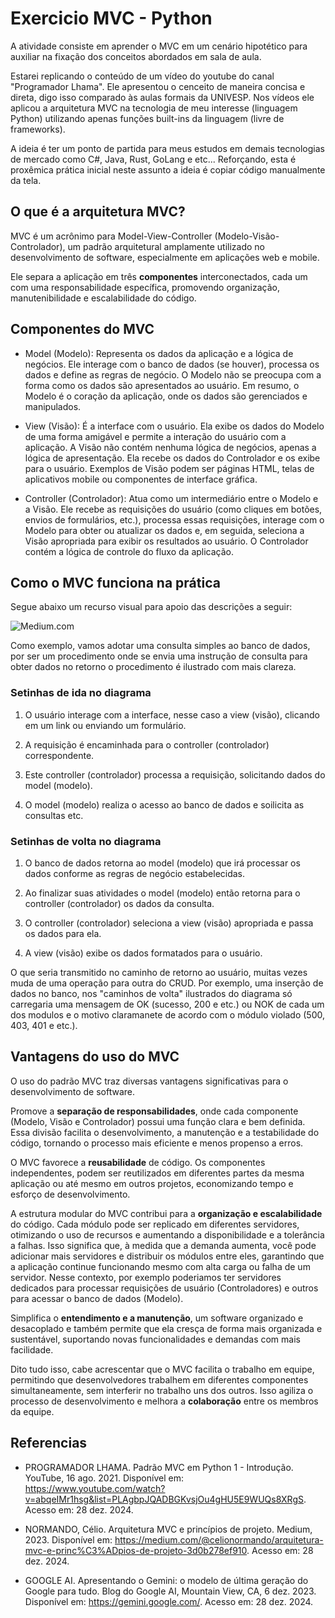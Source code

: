 # Exercicio MVC - Python

A atividade consiste em aprender o MVC em um cenário hipotético para auxiliar na fixação dos conceitos abordados em sala de aula.

Estarei replicando o conteúdo de um vídeo do youtube do canal "Programador Lhama". Ele apresentou o cenceito de maneira concisa e direta, digo isso comparado às aulas formais da UNIVESP. Nos vídeos ele aplicou a arquitetura MVC na tecnologia de meu interesse (linguagem Python) utilizando apenas funções built-ins da linguagem (livre de frameworks).

A ideia é ter um ponto de partida para meus estudos em demais tecnologias de mercado como C#, Java, Rust, GoLang e etc... Reforçando, esta é proxêmica prática inicial neste assunto a ideia é copiar código manualmente da tela.

## O que é a arquitetura MVC?

MVC é um acrônimo para Model-View-Controller (Modelo-Visão-Controlador), um padrão arquitetural amplamente utilizado no desenvolvimento de software, especialmente em aplicações web e mobile.

Ele separa a aplicação em três **componentes** interconectados, cada um com uma responsabilidade específica, promovendo organização, manutenibilidade e escalabilidade do código.

## Componentes do MVC

- Model (Modelo): Representa os dados da aplicação e a lógica de negócios. Ele interage com o banco de dados (se houver), processa os dados e define as regras de negócio. O Modelo não se preocupa com a forma como os dados são apresentados ao usuário. Em resumo, o Modelo é o coração da aplicação, onde os dados são gerenciados e manipulados.

- View (Visão): É a interface com o usuário. Ela exibe os dados do Modelo de uma forma amigável e permite a interação do usuário com a aplicação. A Visão não contém nenhuma lógica de negócios, apenas a lógica de apresentação. Ela recebe os dados do Controlador e os exibe para o usuário. Exemplos de Visão podem ser páginas HTML, telas de aplicativos mobile ou componentes de interface gráfica.

- Controller (Controlador): Atua como um intermediário entre o Modelo e a Visão. Ele recebe as requisições do usuário (como cliques em botões, envios de formulários, etc.), processa essas requisições, interage com o Modelo para obter ou atualizar os dados e, em seguida, seleciona a Visão apropriada para exibir os resultados ao usuário. O Controlador contém a lógica de controle do fluxo da aplicação.

## Como o MVC funciona na prática

Segue abaixo um recurso visual para apoio das descrições a seguir:

![Medium.com](https://miro.medium.com/v2/resize:fit:1400/format:webp/0*ZqwogJDz1cA1sr-B.png)

Como exemplo, vamos adotar uma consulta simples ao banco de dados, por ser um procedimento onde se envia uma instrução de consulta para obter dados no retorno o procedimento é ilustrado com mais clareza.

### Setinhas de ida no diagrama

1. O usuário interage com a interface, nesse caso a view (visão), clicando em um link ou enviando um formulário.

2. A requisição é encaminhada para o controller (controlador) correspondente.

3. Este controller (controlador) processa a requisição, solicitando dados do model (modelo).

4. O model (modelo) realiza o acesso ao banco de dados e soilicita as consultas etc.

### Setinhas de volta no diagrama

1. O banco de dados retorna ao model (modelo) que irá processar os dados conforme as regras de negócio estabelecidas.  

2. Ao finalizar suas atividades o model (modelo) então retorna para o controller (controlador) os dados da consulta.

3. O controller (controlador) seleciona a view (visão) apropriada e passa os dados para ela.

4. A view (visão) exibe os dados formatados para o usuário.

O que seria transmitido no caminho de retorno ao usuário, muitas vezes muda de uma operação para outra do CRUD. Por exemplo, uma inserção de dados no banco, nos "caminhos de volta" ilustrados do diagrama só carregaria uma mensagem de OK (sucesso, 200 e etc.) ou NOK de cada um dos modulos e o motivo claramanete de acordo com o módulo violado (500, 403, 401 e etc.).

## Vantagens do uso do MVC

O uso do padrão MVC traz diversas vantagens significativas para o desenvolvimento de software.

Promove a **separação de responsabilidades**, onde cada componente (Modelo, Visão e Controlador) possui uma função clara e bem definida. Essa divisão facilita o desenvolvimento, a manutenção e a testabilidade do código, tornando o processo mais eficiente e menos propenso a erros.

O MVC favorece a **reusabilidade** de código. Os componentes independentes, podem ser reutilizados em diferentes partes da mesma aplicação ou até mesmo em outros projetos, economizando tempo e esforço de desenvolvimento.

A estrutura modular do MVC contribui para a **organização e escalabilidade** do código. Cada módulo pode ser replicado em diferentes servidores, otimizando o uso de recursos e aumentando a disponibilidade e a tolerância a falhas. Isso significa que, à medida que a demanda aumenta, você pode adicionar mais servidores e distribuir os módulos entre eles, garantindo que a aplicação continue funcionando mesmo com alta carga ou falha de um servidor. Nesse contexto, por exemplo poderiamos ter servidores dedicados para processar requisições de usuário (Controladores) e outros para acessar o banco de dados (Modelo).

Simplifica o **entendimento e a manutenção**, um software organizado e desacoplado e também permite que ela cresça de forma mais organizada e sustentável, suportando novas funcionalidades e demandas com mais facilidade.

Dito tudo isso, cabe acrescentar que o MVC facilita o trabalho em equipe, permitindo que desenvolvedores trabalhem em diferentes componentes simultaneamente, sem interferir no trabalho uns dos outros. Isso agiliza o processo de desenvolvimento e melhora a **colaboração** entre os membros da equipe.

## Referencias

- PROGRAMADOR LHAMA. Padrão MVC em Python 1 - Introdução. YouTube, 16 ago. 2021. Disponível em: <https://www.youtube.com/watch?v=abqeIMr1hsg&list=PLAgbpJQADBGKvsjOu4gHU5E9WUQs8XRgS>. Acesso em: 28 dez. 2024.

- NORMANDO, Célio. Arquitetura MVC e princípios de projeto. Medium, 2023. Disponível em: <https://medium.com/@celionormando/arquitetura-mvc-e-princ%C3%ADpios-de-projeto-3d0b278ef910>. Acesso em: 28 dez. 2024.

- GOOGLE AI. Apresentando o Gemini: o modelo de última geração do Google para tudo. Blog do Google AI, Mountain View, CA, 6 dez. 2023. Disponível em: <https://gemini.google.com/>. Acesso em: 28 dez. 2024.
